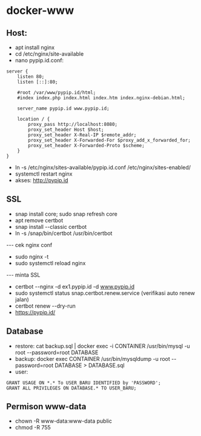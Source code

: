 # docker-www

## Host:
- apt install nginx
- cd /etc/nginx/site-available
- nano pypip.id.conf:
```
server {
    listen 80;
    listen [::]:80;

    #root /var/www/pypip.id/html;
    #index index.php index.html index.htm index.nginx-debian.html;

    server_name pypip.id www.pypip.id;

    location / {
        proxy_pass http://localhost:8080;
        proxy_set_header Host $host;
        proxy_set_header X-Real-IP $remote_addr;
        proxy_set_header X-Forwarded-For $proxy_add_x_forwarded_for;
        proxy_set_header X-Forwarded-Proto $scheme;
    }
}
```
- ln -s /etc/nginx/sites-available/pypip.id.conf /etc/nginx/sites-enabled/
- systemctl restart nginx
- akses: http://pypip.id

## SSL
- snap install core; sudo snap refresh core
- apt remove certbot
- snap install --classic certbot
- ln -s /snap/bin/certbot /usr/bin/certbot

--- cek nginx conf
- sudo nginx -t
- sudo systemctl reload nginx

--- minta SSL
- certbot --nginx -d ex1.pypip.id -d www.pypip.id
- sudo systemctl status snap.certbot.renew.service (verifikasi auto renew jalan)
- certbot renew --dry-run
- https://pypip.id/

## Database
- restore: cat backup.sql | docker exec -i CONTAINER /usr/bin/mysql -u root --password=root DATABASE
- backup: docker exec CONTAINER /usr/bin/mysqldump -u root --password=root DATABASE > DATABASE.sql
- user:
```
GRANT USAGE ON *.* To USER_BARU IDENTIFIED by 'PASSWORD';
GRANT ALL PRIVILEGES ON DATABASE.* TO USER_BARU;
```

## Permison www-data
- chown -R www-data:www-data public
- chmod -R 755
